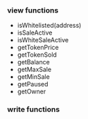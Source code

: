 ### view functions

- isWhitelisted(address)
- isSaleActive
- isWhiteSaleActive
- getTokenPrice
- getTokenSold
- getBalance
- getMaxSale
- getMinSale
- getPaused
- getOwner

### write functions
